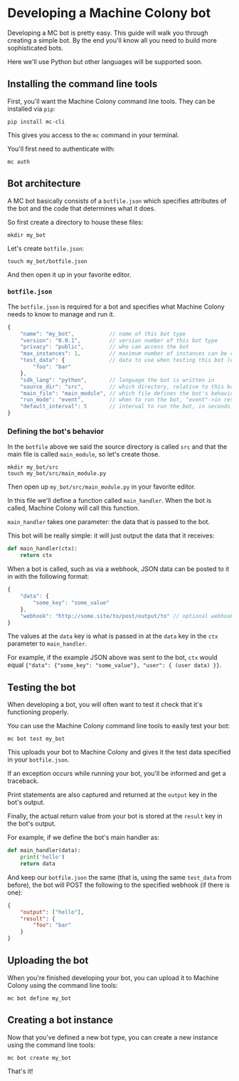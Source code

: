 # Developing a Machine Colony bot

Developing a MC bot is pretty easy. This guide will walk you through creating a simple bot. By the end you'll know all you need to build more sophisticated bots.

Here we'll use Python but other languages will be supported soon.

## Installing the command line tools

First, you'll want the Machine Colony command line tools. They can be installed via `pip`:

    pip install mc-cli

This gives you access to the `mc` command in your terminal.

You'll first need to authenticate with:

    mc auth

## Bot architecture

A MC bot basically consists of a `botfile.json` which specifies attributes of the bot and the code that determines what it does.

So first create a directory to house these files:

    mkdir my_bot

Let's create `botfile.json`:

    touch my_bot/botfile.json

And then open it up in your favorite editor.

### `botfile.json`

The `botfile.json` is required for a bot and specifies what Machine Colony needs to know to manage and run it.

```js
{
    "name": "my_bot",           // name of this bot type
    "version": "0.0.1",         // version number of this bot type
    "privacy": "public",        // who can access the bot
    "max_instances": 1,         // maximum number of instances can be created from the bot
    "test_data": {              // data to use when testing this bot (explained further below)
        "foo": "bar"
    },
    "sdk_lang": "python",       // language the bot is written in
    "source_dir": "src",        // which directory, relative to this botfile, the bot's source code is in
    "main_file": "main_module", // which file defines the bot's behavior (explained further below)
    "run_mode": "event",        // when to run the bot, "event"->in response to webhooks or "scheduled"->on a regular interval
    "default_interval": 5       // interval to run the bot, in seconds (only valid for "scheduled" run mode)
}
```

### Defining the bot's behavior

In the `botfile` above we said the source directory is called `src` and that the main file is called `main_module`, so let's create those.

    mkdir my_bot/src
    touch my_bot/src/main_module.py

Then open up `my_bot/src/main_module.py` in your favorite editor.

In this file we'll define a function called `main_handler`. When the bot is called, Machine Colony will call this function.

`main_handler` takes one parameter: the data that is passed to the bot.

This bot will be really simple: it will just output the data that it receives:

```python
def main_handler(ctx):
    return ctx
```

When a bot is called, such as via a webhook, JSON data can be posted to it in with the following format:

```js
{
    "data": {
        "some_key": "some_value"
    },
    "webhook": "http://some.site/to/post/output/to" // optional webhook
}
```

The values at the `data` key is what is passed in at the `data` key in the `ctx` parameter to `main_handler`.

For example, if the example JSON above was sent to the bot, `ctx` would equal `{"data": {"some_key": "some_value"}, "user": { (user data) }}`.

## Testing the bot

When developing a bot, you will often want to test it check that it's functioning properly.

You can use the Machine Colony command line tools to easily test your bot:

    mc bot test my_bot

This uploads your bot to Machine Colony and gives it the test data specified in your `botfile.json`.

If an exception occurs while running your bot, you'll be informed and get a traceback.

Print statements are also captured and returned at the `output` key in the bot's output.

Finally, the actual return value from your bot is stored at the `result` key in the bot's output.

For example, if we define the bot's main handler as:

```python
def main_handler(data):
    print('hello')
    return data
```

And keep our `botfile.json` the same (that is, using the same `test_data` from before), the bot will POST the following to the specified webhook (if there is one):

```json
{
    "output": ["hello"],
    "result": {
        "foo": "bar"
    }
}
```

## Uploading the bot

When you're finished developing your bot, you can upload it to Machine Colony using the command line tools:

    mc bot define my_bot

## Creating a bot instance

Now that you've defined a new bot type, you can create a new instance using the command line tools:

    mc bot create my_bot

That's it!